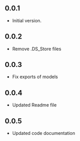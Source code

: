 ## 0.0.1

- Initial version.

## 0.0.2

- Remove .DS_Store files

## 0.0.3

- Fix exports of models

## 0.0.4

- Updated Readme file

## 0.0.5

- Updated code documentation